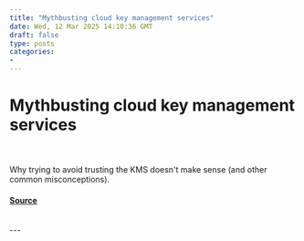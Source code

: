 ```yaml
---
title: "Mythbusting cloud key management services"
date: Wed, 12 Mar 2025 14:10:36 GMT
draft: false
type: posts
categories: 
- 
---
```

# Mythbusting cloud key management services

<br/>

<br/>
Why trying to avoid trusting the KMS doesn't make sense (and other common misconceptions).

#### [Source](https://www.ncsc.gov.uk/blog-post/mythbusting-cloud-key-management-services)

<br/>
---
